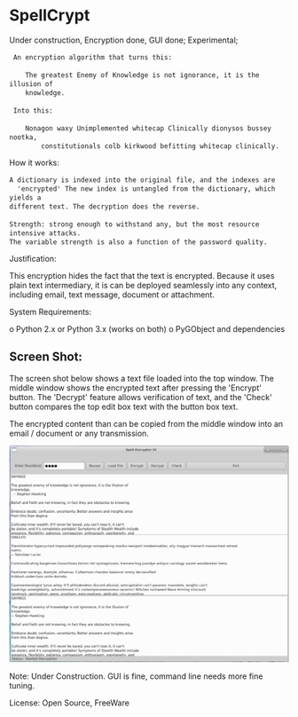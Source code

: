 # SpellCrypt

   Under construction, Encryption done, GUI done; Experimental;

     An encryption algorithm that turns this:

        The greatest Enemy of Knowledge is not ignorance, it is the illusion of
        knowledge.

     Into this:

        Nonagon waxy Unimplemented whitecap Clinically dionysos bussey nootka,
            constitutionals colb kirkwood befitting whitecap clinically.

  How it works:

    A dictionary is indexed into the original file, and the indexes are
      'encrypted' The new index is untangled from the dictionary, which yields a
    different text. The decryption does the reverse.

    Strength: strong enough to withstand any, but the most resource intensive attacks.
    The variable strength is also a function of the password quality.

 Justification:

   This encryption hides the fact that the text is encrypted. Because it
   uses plain text intermediary, it is can be deployed seamlessly into
   any context, including email, text message, document or attachment.

 System Requirements:

  o Python 2.x or Python 3.x  (works on both)
  o PyGObject and dependencies

## Screen Shot:

  The screen shot below shows a text file loaded into the top window. The middle
  window shows the encrypted text after pressing the 'Encrypt' button. The
  'Decrypt' feature allows verification of text, and the 'Check' button
  compares the top edit box text with the button box text.

  The encrypted content than can be copied from the middle window into an email / document or any transmission.

![Screen Shot](screen.png)

Note: Under Construction. GUI is fine, command line needs more fine tuning.

License:    Open Source, FreeWare


